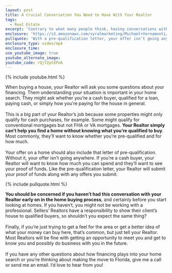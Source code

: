 ```yaml
---
layout: post
title: A Crucial Conversation You Need to Have With Your Realtor
tags:
  - Real Estate
excerpt: 'Contrary to what many people think, having conversations with your Realtor about your financing is an essential part of buying a home. It plays into some of the most important parts of your Realtor’s job.'
enclosure: 'https://s3.amazonaws.com/vyralmarketing/Michael+Vernamonti/Gulf+Coast+Real+Estate+Questions+from+Your+Realtor.mp4'
pullquote: 'With a pre-qualification letter, your offer isn’t going anywhere.'
enclosure_type: video/mp4
enclosure_time:
use_youtube_image: true
youtube_alternate_image:
youtube_code: rQjY2ptXPeA
---
```



{% include youtube.html %}

When buying a house, your Realtor will ask you some questions about your financing. Them understanding your situation is important in your home search. They might ask whether you’re a cash buyer, qualified for a loan, paying cash, or simply how you’re paying for the house in general.&nbsp;
<br>&nbsp;
<br>This is a big part of your Realtor’s job because some properties might only qualify for cash purchases, for example. Some might qualify for conventional mortgages but not FHA or VA mortgages. **Your Realtor simply can’t help you find a home without knowing what you’re qualified to buy**. Most commonly, they’ll want to know whether you’re pre-qualified and for how much.
<br>&nbsp;
<br>Your offer on a home should also include that letter of pre-qualification. Without it, your offer isn’t going anywhere. If you’re a cash buyer, your Realtor will want to know how much you can spend and they’ll want to see your proof of funds. Like the pre-qualification letter, your Realtor will submit your proof of funds along with any offers you submit.

{% include pullquote.html %}

**You should be concerned if you haven’t had this conversation with your Realtor early on in the home buying process**, and certainly before you start looking at homes. If you haven’t, you might not be working with a professional. Sellers’ Realtors have a responsibility to show their client’s house to qualified buyers, so shouldn’t you expect the same thing?
<br>&nbsp;
<br>Finally, if you’re just trying to get a feel for the area or get a better idea of what your money can buy here, that’s common, but just tell your Realtor. Most Realtors will be fine with getting an opportunity to meet you and get to know you and possibly do business with you in the future.
<br>&nbsp;
<br>If you have any other questions about how financing plays into your home search or you’re thinking about making the move to Florida, give me a call or send me an email. I’d love to hear from you!